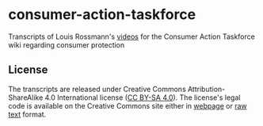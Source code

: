 # consumer-action-taskforce

Transcripts of Louis Rossmann's
[videos](https://wiki.rossmanngroup.com/wiki/Louis_Rossmann_-_Video_Directory)
for the Consumer Action Taskforce wiki regarding consumer protection

## License
The transcripts are released under Creative Commons Attribution-ShareAlike 4.0
International license ([CC BY-SA 4.0](https://creativecommons.org/licenses/by-sa/4.0/)).
The license's legal code is available on the Creative Commons site either in
[webpage](https://creativecommons.org/licenses/by-sa/4.0/legalcode.en) or
[raw text](https://creativecommons.org/licenses/by-sa/4.0/legalcode.txt) format.
